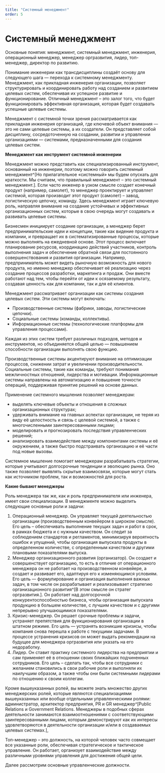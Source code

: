 ```yaml
---
title: "Системный менеджмент"
order: 5
---
```


# Системный менеджмент

Основные понятия: менеджмент, системный менеджмент, инженерия, операционный менеджер, менеджер оргразвития, лидер, топ-менеджер, директор по развитию.

Понимание инженерии как трансдисциплины создаёт основу для следующего шага — перехода к системному менеджменту. Менеджмент, как прикладная инженерия организации, позволяет структурировать и координировать работу над созданием и развитием целевых систем, обеспечивая их успешное развитие и функционирование. Отличный менеджмент – это залог того, что будет функционировать эффективная организация, которая будет создавать успешные целевые системы.

Менеджмент с системной точки зрения рассматривается как прикладная инженерия организаций, где ключевой объект внимания — это не сами целевые системы, а их создатели. Он представляет собой дисциплину, сосредоточенную на создании, развитии и управлении организациями — системами, предназначенными для создания целевых систем.

**Менеджмент как инструмент системной инженерии**

Менеджмент можно представить как специализированный инструмент, основанный на инженерии, поэтому можно говорить системный менеджмент^[Но прилагательное «системный» мы будем опускать для краткости. Мы считаем, что правильный менеджмент – это системный менеджмент.]. Если часто инженер в узком смысле создает конечный продукт (например, самолет), то менеджер проектирует и управляет системой, которая производит этот продукт (самолет) – завод, логистическую цепочку, команду. Здесь менеджмент играет ключевую роль, направляя внимание на создание устойчивых и эффективных организационных систем, которые в свою очередь могут создавать и развивать целевые системы.

Бизнесмен инициирует создание организации, а менеджер берет предпринимательские идеи и концепции, такие как видение продукта и компании, и превращает их в систематизированные процессы, которые можно выполнять на ежедневной основе. Этот процесс включает планирование ресурсов, координацию действий участников, контроль выполнения задач и обеспечение обратной связи для постоянного совершенствования и развития организации. Например, предприниматель может видеть рыночную возможность для нового продукта, но именно менеджер обеспечивает её реализацию через создание процессов разработки, маркетинга и продаж. Они вместе работают над тем, чтобы перейти от идеи к осязаемому результату, создавая ценность как для компании, так и для её клиентов.

Менеджмент рассматривает организации как системы создания целевых систем. Эти системы могут включать:

* Производственные системы (фабрики, заводы, логистические цепочки).
* Социальные системы (команды, коллективы).
* Информационные системы (технологические платформы для управления процессами).

Каждая из этих систем требует различных подходов, методов и инструментов, но объединяется общей целью — повышением способности организации выполнять свою функцию.

Производственные системы акцентируют внимание на оптимизации процессов, снижении затрат и увеличении производительности. Социальные системы, такие как команды, требуют понимания межличностных отношений, лидерства и мотивации. Информационные системы направлены на автоматизацию и повышение точности операций, поддерживая принятие решений на основе данных.

Применение системного мышления позволяет менеджерам:

* выделять ключевые объекты и отношения в сложных организационных структурах;
* удерживать внимание на главных аспектах организации, не теряя из виду её целостность и связь с целевой системой, а также с многочисленными заинтересованными лицами;
* моделировать и прогнозировать последствия управленческих решений;
* анализировать взаимодействие между компонентами системы и её окружением, а также быстро подстраивать организацию и её части под новые вызовы.

Системное мышление помогает менеджерам разрабатывать стратегии, которые учитывают долгосрочные тенденции и эволюцию рынка. Оно также позволяет выявлять скрытые взаимосвязи, которые могут стать как источником проблем, так и возможностей для роста.

**Какие бывают менеджеры**

Роль менеджера так же, как и роль предпринимателя или инженера, имеет свои специализации. В менеджменте можно выделить следующие основные роли и задачи:

1. Операционный менеджер. Он управляет текущей деятельностью организации (производственным конвейером в широком смысле). Его цель – обеспечивать выполнение текущих задач и работ в срок, в рамках бюджета и с нужным качеством. Он следит за соблюдением стандартов и регламентов, минимизируя вероятность ошибок и упущений, чтобы организация выпускала продукты в определенном количестве, с определенным качеством и другими плановыми показателями выпуска.
2. Менеджер организационного развития (организатор). Он создает и совершенствует организацию, то есть в отличие от операционного менеджера он не работает на производственном конвейере, а создает и развивает его, адаптируя его к изменяющимся условиям. Его цель — формулирование и организация выполнения важных задач, в том числе он разрабатывает и реализовывает стратегию организационного развития^[В этом смысле он стратег оргразвития.]. Он работает над долгосрочной конкурентоспособностью бизнеса, чтобы организация выпускала продукцию в большем количестве, с лучшим качеством и с другими непрерывно улучшающимися показателями.
3. Кризис-менеджер. Он решает срочные проблемы и задачи, устраняет препятствия для функционирования организации в штатном режиме. Его цель — устранять возникшие кризисы, чтобы компания снова перешла к работе с текущими задачами. В процессе устранения кризисов он может выдать рекомендации на будущее для менеджера оргразвития или указать на его недоработку.
4. Лидер. Он ставит практику системного лидерства на предприятии и сам применяет её в отношении своих ближайших подчиненных сотрудников. Его цель – сделать так, чтобы все сотрудники с желанием становились в свои рабочие роли и выполняли их наилучшим образом, а также чтобы они были системными лидерами по отношению к своим коллегам.

Кроме вышеуказанных ролей, вы можете знать множество других менеджерских ролей, которые являются специализациями вышеуказанных или вообще отдельными управленческими ролями: администратор, архитектор предприятия, PR и GR менеджер^[Public Relations и Government Relations. Менеджеры в подобных сферах деятельности занимаются взаимоотношениями с соответствующими заинтересованными лицами, которым демонстрируют как их интересы удовлетворяются в деятельности организации и/или в создаваемых целевых системах.],

Топ-менеджер – это должность, на которой человек часто совмещает все указанные роли, обеспечивая стратегическое и тактическое управление. Он работает, организует взаимодействие между различными уровнями управления для достижения общей цели.

Далее рассмотрим основные управленческие должности.